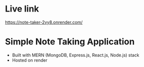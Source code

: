 # Live link

https://note-taker-2vy8.onrender.com/

# Simple Note Taking Application

- Built with MERN (MongoDB, Express.js, React.js, Node.js) stack
- Hosted on render

